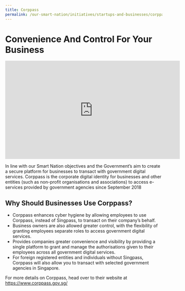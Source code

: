 ```yaml
---
title: Corppass
permalink: /our-smart-nation/initiatives/startups-and-businesses/corppass.md
---
```


# Convenience And Control For Your Business 

<iframe width="560" height="315" src="https://www.youtube.com/embed/ifwp4kfYXCk" frameborder="0" allow="accelerometer; autoplay; clipboard-write; encrypted-media; gyroscope; picture-in-picture" allowfullscreen></iframe>

In line with our Smart Nation objectives and the Government’s aim to create a secure platform for businesses to transact with government digital services. Corppass is the corporate digital identity for businesses and other entities (such as non-profit organisations and associations) to access e-services provided by government agencies since September 2018

## Why Should Businesses Use Corppass?

- Corppass enhances cyber hygiene by allowing employees to use Corppass, instead of Singpass, to transact on their company’s behalf.
- Business owners are also allowed greater control, with the flexibility of granting employees separate roles to access government digital services.
- Provides companies greater convenience and visibility by providing a single platform to grant and manage the authorisations given to their employees across all government digital services.
- For foreign registered entities and individuals without Singpass, Corppass will also allow you to transact with selected government agencies in Singapore.

For more details on Corppass, head over to their website at <a href="https://www.corppass.gov.sg/" target="_blank">https://www.corppass.gov.sg/</a>
